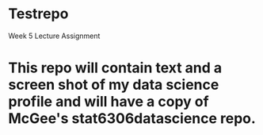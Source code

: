 # Testrepo
Week 5 Lecture Assignment
# This repo  will contain  text and a screen shot of my data science profile and  will have a copy of McGee's  stat6306datascience repo.
